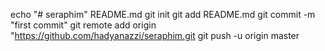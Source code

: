 echo "# seraphim" README.md
git init
git add README.md
git commit -m "first commit"
git remote add origin "https://github.com/hadyanazzi/seraphim.git
git push -u origin master

